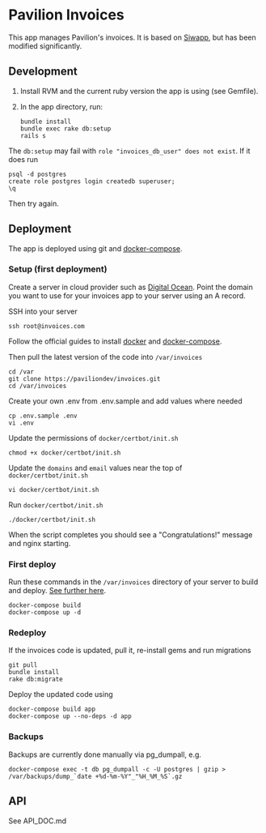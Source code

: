 # Pavilion Invoices

This app manages Pavilion's invoices. It is based on [Siwapp](https://github.com/siwapp/siwapp), but has been modified significantly.

## Development

1. Install RVM and the current ruby version the app is using (see Gemfile).

2. In the app directory, run:

     ```
     bundle install
     bundle exec rake db:setup
     rails s
     ```
     
The ``db:setup`` may fail with ``role "invoices_db_user" does not exist``. If it does run

```
psql -d postgres
create role postgres login createdb superuser;
\q
```

Then try again.

## Deployment

The app is deployed using git and [docker-compose](https://docs.docker.com/compose/production/). 

### Setup (first deployment)

Create a server in cloud provider such as [Digital Ocean](https://digitalocean.com). Point the domain you want to use for your invoices app to your server using an A record.

SSH into your server

```
ssh root@invoices.com
```

Follow the official guides to install [docker](https://docs.docker.com/install/linux/docker-ce/ubuntu/) and [docker-compose](https://docs.docker.com/compose/install/).

Then pull the latest version of the code into ``/var/invoices``

```
cd /var
git clone https://paviliondev/invoices.git
cd /var/invoices
```

Create your own .env from .env.sample and add values where needed

```
cp .env.sample .env
vi .env
```

Update the permissions of ``docker/certbot/init.sh``

```
chmod +x docker/certbot/init.sh
```

Update the ``domains`` and ``email`` values near the top of ``docker/certbot/init.sh``

```
vi docker/certbot/init.sh
```

Run ``docker/certbot/init.sh``

```
./docker/certbot/init.sh
```

When the script completes you should see a "Congratulations!" message and nginx starting.

### First deploy

Run these commands in the ``/var/invoices`` directory of your server to build and deploy. [See further here](https://docs.docker.com/compose/production/).

```
docker-compose build
docker-compose up -d
```

### Redeploy

If the invoices code is updated, pull it, re-install gems and run migrations

```
git pull
bundle install
rake db:migrate
```

Deploy the updated code using

```
docker-compose build app
docker-compose up --no-deps -d app
```

### Backups

Backups are currently done manually via pg_dumpall, e.g. 

```
docker-compose exec -t db pg_dumpall -c -U postgres | gzip > /var/backups/dump_`date +%d-%m-%Y"_"%H_%M_%S`.gz
```

## API

See API_DOC.md
